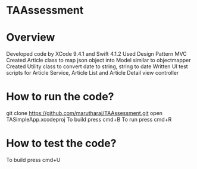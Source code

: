 # TAAssessment

Overview
=========
Developed code by XCode 9.4.1 and Swift 4.1.2
Used Design Pattern MVC
Created Article class to map json object into Model similar to objectmapper
Created Utility class to convert date to string, string to date
Written UI test scripts for Article Service, Article List and Article Detail view controller

How to run the code?
====================
git clone https://github.com/marutharaj/TAAssessment.git
open TASimpleApp.xcodeproj
To build press cmd+B
To run press cmd+R

How to test the code?
=====================
To build press cmd+U  
